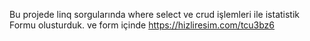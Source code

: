 Bu projede linq sorgularında where select ve  crud işlemleri ile istatistik Formu olusturduk. ve form içinde
https://hizliresim.com/tcu3bz6
